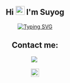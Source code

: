 <p align="center"><img src="https://user-images.githubusercontent.com/36353964/204356589-d9d3efa8-871d-4006-a970-9695d788a9ba.png" alt=""></p>
<h2 align="center">Hi
<img src="https://camo.githubusercontent.com/e8e7b06ecf583bc040eb60e44eb5b8e0ecc5421320a92929ce21522dbc34c891/68747470733a2f2f6d656469612e67697068792e636f6d2f6d656469612f6876524a434c467a6361737252346961377a2f67697068792e676966" width="24" alt="">
I'm Suyog</h2>
<p align="center"><a href="https://git.io/typing-svg"><img src="http://readme-typing-svg.herokuapp.com?font=Times+New+Roman&pause=1000&color=FF4500&center=true&width=435&lines=Web+Developer;Android+Enthusiast" alt="Typing SVG" /></a></p>
<h2 align="center">Contact me:</h2>
<p align="center">
    <a href="mailto:mundhesuyog@gmail.com"><img src="https://img.shields.io/badge/%F0%9F%93%A7-Gmail-blue"></a>
    <a href="https://www.linkedin.com/in/munsuyog/"><img src="https://img.shields.io/badge/%F0%9F%9F%A6-Linkedin-lightgrey" alt=""></a>   
</p>
<p align="center">
    <a href="https://t.me/munsuyog"><img src="https://cdn3.iconfinder.com/data/icons/social-media-chamfered-corner/154/telegram-512.png" width="22" alt=""></a>
</p>
